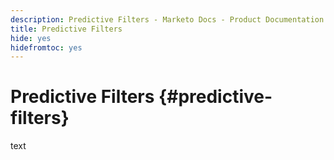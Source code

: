 ```yaml
---
description: Predictive Filters - Marketo Docs - Product Documentation
title: Predictive Filters
hide: yes
hidefromtoc: yes
---
```

# Predictive Filters {#predictive-filters}

text
